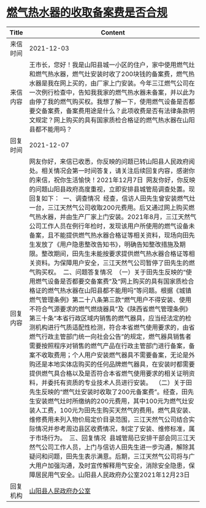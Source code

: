 # <a href="http://www.shangluo.gov.cn/zmhd/ldxxxx.jsp?urltype=leadermail.LeaderMailContentUrl&wbtreeid=1112&leadermailid=8298">燃气热水器的收取备案费是否合规</a>
|Title|Content|
|:---:|---|
|来信时间|2021-12-03|
|来信内容|王市长，您好！我是山阳县城一小区的住户，家中使用燃气灶和燃气热水器，燃气灶安装时收了200块钱的备案费，燃气热水器是我在网上买的，由厂家上门安装。今年三江燃气公司在一次例行检查中，告知我我家的燃气热水器未备案，并以此为由停了我的燃气购买权。我想了解一下，使用燃气设备是否都要交备案费，备案费用途是什么？此项收费是否有法律条款明文规定？网上购买的具有国家质检合格证的燃气热水器在山阳县都不能用吗？|
|回复时间|2021-12-07|
|回复内容|网友你好，来信已收悉，你反映的问题已转山阳县人民政府阅处。相关情况会第一时间答复，请关注后续回复内容，感谢你的来信，祝你生活愉快！2021年12月7日  网友你好，你反映的问题山阳县政府高度重视，立即安排县城管局调查处置。现回复如下：  一、调查情况  经查，信访人田先生曾安装燃气灶一台，三江天然气公司收取200元费用。后又通过网上购买燃气热水器，并由生产厂家上门安装。2021年8月，三江天然气公司工作人员在例行年检时，发现该用户所使用的燃气设备未备案，且不能提供燃气热水器合格证等相关资料，现场向田先生发放了《用户隐患整改告知书》，明确告知整改措施及期限。整改期间，田先生未能按要求提供燃气热水器合格证等相关资料。为保障用户安全，三江天然气公司暂停了田先生的燃气购买权。  二、问题答复情况  （一）关于田先生反映的“使用燃气设备是否都要交备案费”及“网上购买的具有国家质检合格证的燃气热水器在山阳县都不能用吗”等问题。根据《城镇燃气管理条例》第二十八条第三款“燃气用户不得安装、使用不符合气源要求的燃气燃烧器具”及《陕西省燃气管理条例》第三十条“本省行政区域内销售的燃气器具，应当经法定的检测机构进行气质适配性检测，符合本省燃气使用要求的，由省燃气行政主管部门统一向社会公告”的规定，燃气器具销售者需要按照程序对销售的燃气产品在行政主管部门进行备案，备案不收取费用；个人用户安装燃气器具不需要备案，无论是外购还是本地实体店购买的任何品牌燃气器具，在安装时都需要提供燃气具合格以及是否符合本省燃气使用要求的相关证明资料，并委托有资质的专业技术人员进行安装。  （二）关于田先生反映的“燃气灶安装时收取了200元备案费”。经查，田先生安装燃气灶时所缴纳的200元费用，其中100元为燃气灶安装人工费，100元为田先生购买天然气的费用。燃气具安装、维修费用未列入物价局定价目录范围，三江天然气公司结合实际情况并参考周边县区收费情况，制定了安装、维修标准，属于市场行为。  三、回复情况  县城管局已安排干部会同三江天然气公司工作人员，上门与信访人田先生进一步沟通，解除其疑问和问题，田先生表示满意。后期，三江天然气公司将与广大用户加强沟通，及时宣传解释用气安全，消除安全隐患，保障居民用气安全。山阳县人民政府办公室2021年12月23日|
|回复机构|<a href="../../categories/agencies/山阳县人民政府办公室.md">山阳县人民政府办公室</a>|
